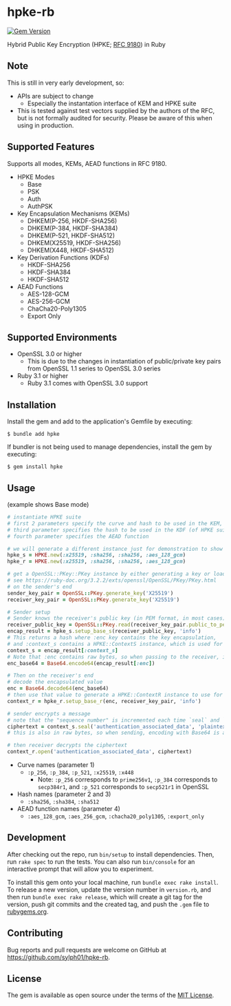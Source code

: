# hpke-rb

[![Gem Version](https://badge.fury.io/rb/hpke.svg)](https://badge.fury.io/rb/hpke)

Hybrid Public Key Encryption (HPKE; [RFC 9180](https://datatracker.ietf.org/doc/html/rfc9180)) in Ruby

## Note

This is still in very early development, so:

- APIs are subject to change
    - Especially the instantation interface of KEM and HPKE suite
- This is tested against test vectors supplied by the authors of the RFC, but is not formally audited for security. Please be aware of this when using in production.

## Supported Features

Supports all modes, KEMs, AEAD functions in RFC 9180.

- HPKE Modes
    - Base
    - PSK
    - Auth
    - AuthPSK
- Key Encapsulation Mechanisms (KEMs)
    - DHKEM(P-256, HKDF-SHA256)
    - DHKEM(P-384, HKDF-SHA384)
    - DHKEM(P-521, HKDF-SHA512)
    - DHKEM(X25519, HKDF-SHA256)
    - DHKEM(X448, HKDF-SHA512)
- Key Derivation Functions (KDFs)
    - HKDF-SHA256
    - HKDF-SHA384
    - HKDF-SHA512
- AEAD Functions
    - AES-128-GCM
    - AES-256-GCM
    - ChaCha20-Poly1305
    - Export Only

## Supported Environments

- OpenSSL 3.0 or higher
    - This is due to the changes in instantiation of public/private key pairs from OpenSSL 1.1 series to OpenSSL 3.0 series
- Ruby 3.1 or higher
    - Ruby 3.1 comes with OpenSSL 3.0 support

## Installation

Install the gem and add to the application's Gemfile by executing:

    $ bundle add hpke

If bundler is not being used to manage dependencies, install the gem by executing:

    $ gem install hpke

## Usage

(example shows Base mode)

```ruby
# instantiate HPKE suite
# first 2 parameters specify the curve and hash to be used in the KEM,
# third parameter specifies the hash to be used in the KDF (of HPKE suite),
# fourth parameter specifies the AEAD function

# we will generate a different instance just for demonstration to show that nothing secret is stored in the HPKE suite instance
hpke_s = HPKE.new(:x25519, :sha256, :sha256, :aes_128_gcm)
hpke_r = HPKE.new(:x25519, :sha256, :sha256, :aes_128_gcm)

# get a OpenSSL::PKey::PKey instance by either generating a key or loading a key from a PEM
# see https://ruby-doc.org/3.2.2/exts/openssl/OpenSSL/PKey/PKey.html
# on the sender's end
sender_key_pair = OpenSSL::PKey.generate_key('X25519')
receiver_key_pair = OpenSSL::PKey.generate_key('X25519')

# Sender setup
# Sender knows the receiver's public key (in PEM format, in most cases), so load that into a PKey
receiver_public_key = OpenSSL::PKey.read(receiver_key_pair.public_to_pem)
encap_result = hpke_s.setup_base_s(receiver_public_key, 'info')
# This returns a hash where :enc key contains the key encapsulation,
# and :context_s contains a HPKE::ContextS instance, which is used for encryption later on.
context_s = encap_result[:context_s]
# Note that :enc contains raw bytes, so when passing to the receiver, it is advised to pass the encapsulation using Base64-encoded values
enc_base64 = Base64.encode64(encap_result[:enc])

# Then on the receiver's end
# decode the encapsulated value
enc = Base64.decode64(enc_base64)
# then use that value to generate a HPKE::ContextR instance to use for decryption
context_r = hpke_r.setup_base_r(enc, receiver_key_pair, 'info')

# sender encrypts a message
# note that the "sequence number" is incremented each time `seal` and `open` is used
ciphertext = context_s.seal('authentication_associated_data', 'plaintext')
# this is also in raw bytes, so when sending, encoding with Base64 is advised

# then receiver decrypts the ciphertext
context_r.open('authentication_associated_data', ciphertext)
```

- Curve names (parameter 1)
    - `:p_256`, `:p_384`, `:p_521`, `:x25519`, `:x448`
        - Note: `:p_256` corresponds to `prime256v1`, `:p_384` corresponds to `secp384r1`, and `:p_521` corresponds to `secp521r1` in OpenSSL
- Hash names (parameter 2 and 3)
    - `:sha256`, `:sha384`, `:sha512`
- AEAD function names (parameter 4)
    - `:aes_128_gcm`, `:aes_256_gcm`, `:chacha20_poly1305`, `:export_only`

## Development

After checking out the repo, run `bin/setup` to install dependencies. Then, run `rake spec` to run the tests. You can also run `bin/console` for an interactive prompt that will allow you to experiment.

To install this gem onto your local machine, run `bundle exec rake install`. To release a new version, update the version number in `version.rb`, and then run `bundle exec rake release`, which will create a git tag for the version, push git commits and the created tag, and push the `.gem` file to [rubygems.org](https://rubygems.org).

## Contributing

Bug reports and pull requests are welcome on GitHub at https://github.com/sylph01/hpke-rb.

## License

The gem is available as open source under the terms of the [MIT License](https://opensource.org/licenses/MIT).
